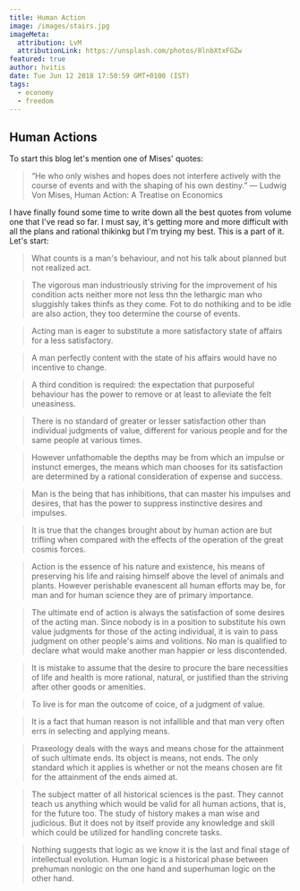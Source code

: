 ```yaml
---
title: Human Action
image: /images/stairs.jpg
imageMeta:
  attribution: LvM
  attributionLink: https://unsplash.com/photos/8lnbXtxFGZw
featured: true
author: hvitis
date: Tue Jun 12 2018 17:50:59 GMT+0100 (IST)
tags:
  - economy
  - freedom
---
```


## Human Actions

To start this blog let's mention one of Mises' quotes:

> “He who only wishes and hopes does not interfere actively with the course of events and with the shaping of his own destiny.” ― Ludwig Von Mises, Human Action: A Treatise on Economics

I have finally found some time to write down all the best quotes from volume one that I've read so far. I must say, it's getting more and more difficult with all the plans and rational thikinkg but I'm trying my best. This is a part of it. Let's start:

> What counts is a man's behaviour, and not his talk about planned but not realized act.

> The vigorous man industriously striving for the improvement of his condition acts neither more not less thn the lethargic man who sluggishly takes thinfs as they come. Fot to do nothiking and to be idle are also action, they too determine the course of events.

> Acting man is eager to substitute a more satisfactory state of affairs for a less satisfactory.

> A man perfectly content with the state of his affairs would have no incentive to change.

> A third condition is required: the expectation that purposeful behaviour has the power to remove or at least to alleviate the felt uneasiness.

> There is no standard of greater or lesser satisfaction other than individual judgments of value, different for various people and for the same people at various times.

> However unfathomable the depths may be from which an impulse or instunct emerges, the means which man chooses for its satisfaction are determined by a rational consideration of expense and success.

> Man is the being that has inhibitions, that can master his impulses and desires, that has the power to suppress instinctive desires and impulses.

> It is true that the changes brought about by human action are but trifling when compared with the effects of the operation of the great cosmis forces.

> Action is the essence of his nature and existence, his means of preserving his life and raising himself above the level of animals and plants. However perishable evanescent all human efforts may be, for man and for human science they are of primary importance.

> The ultimate end of action is always the satisfaction of some desires of the acting man. Since nobody is in a position to substitute his own value judgments for those of the acting individual, it is vain to pass judgment on other people's aims and volitions. No man is qualified to declare what would make another man happier or less discontended.

> It is mistake to assume that the desire to procure the bare necessities of life and health is more rational, natural, or justified than the striving after other goods or amenities.

> To live is for man the outcome of coice, of a judgment of value.

> It is a fact that human reason is not infallible and that man very often errs in selecting and applying means.

> Praxeology deals with the ways and means chose for the attainment of such ultimate ends. Its object is means, not ends. The only standard which it applies is whether or not the means chosen are fit for the attainment of the ends aimed at.

> The subject matter of all historical sciences is the past. They cannot teach us anything which would be valid for all human actions, that is, for the future too. The study of history makes a man wise and judicious. But it does not by itself provide any knowledge and skill which could be utilized for handling concrete tasks.

> Nothing suggests that logic as we know it is the last and final stage of intellectual evolution. Human logic is a historical phase between prehuman nonlogic on the one hand and superhuman logic on the other hand.

>
